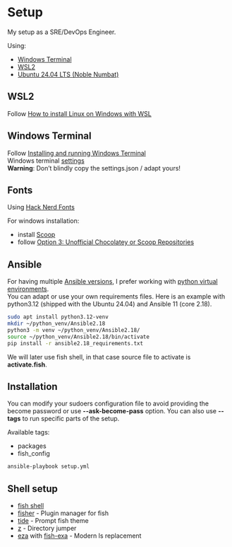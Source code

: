 # Setup
My setup as a SRE/DevOps Engineer.

Using:
- [Windows Terminal](https://github.com/microsoft/terminal)
- [WSL2](https://learn.microsoft.com/en-us/windows/wsl/)
- [Ubuntu 24.04 LTS (Noble Numbat)](https://releases.ubuntu.com/noble/)

## WSL2
Follow [How to install Linux on Windows with WSL](https://learn.microsoft.com/en-us/windows/wsl/install)

## Windows Terminal
Follow [Installing and running Windows Terminal](https://github.com/microsoft/terminal?tab=readme-ov-file#installing-and-running-windows-terminal)\
Windows terminal [settings](windows-terminal/settings.json)\
**Warning**: Don’t blindly copy the settings.json / adapt yours!

## Fonts
Using [Hack Nerd Fonts](https://github.com/ryanoasis/nerd-fonts)

For windows installation:
- install [Scoop](https://github.com/ScoopInstaller/Scoop)
- follow [Option 3: Unofficial Chocolatey or Scoop Repositories](https://github.com/ryanoasis/nerd-fonts?tab=readme-ov-file#option-3-unofficial-chocolatey-or-scoop-repositories)

## Ansible
For having multiple [Ansible versions](https://docs.ansible.com/ansible/latest/reference_appendices/release_and_maintenance.html), I prefer working with [python virtual environments](https://docs.python.org/3/library/venv.html).\
You can adapt or use your own requirements files. Here is an example with python3.12 (shipped with the Ubuntu 24.04) and Ansible 11 (core 2.18).

```bash
sudo apt install python3.12-venv
mkdir ~/python_venv/Ansible2.18
python3 -m venv ~/python_venv/Ansible2.18/
source ~/python_venv/Ansible2.18/bin/activate
pip install -r ansible2.18_requirements.txt
```

We will later use fish shell, in that case source file to activate is **activate.fish**.

## Installation
You can modify your sudoers configuration file to avoid providing the become password or use **--ask-become-pass** option. You can also use **--tags** to run specific parts of the setup.

Available tags:
- packages
- fish_config

```bash
ansible-playbook setup.yml
```

## Shell setup

- [fish shell](https://github.com/fish-shell/fish-shell)
- [fisher](https://github.com/jorgebucaran/fisher) - Plugin manager for fish
- [tide](https://github.com/IlanCosman/tide) - Prompt fish theme
- [z](https://github.com/jethrokuan/z) - Directory jumper
- [eza](https://github.com/eza-community/eza) with [fish-exa](https://github.com/gazorby/fish-exa) - Modern ls replacement
